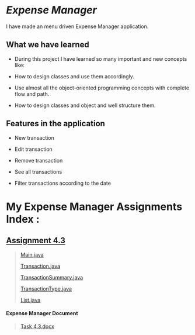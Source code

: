 # _Expense Manager_
I have made an menu driven Expense Manager application.


## What we have learned

* During this project I have learned so many important and new concepts like:

* How to design classes and use them accordingly.

* Use almost all the object-oriented programming concepts with complete flow and path.

* How to design classes and object and well structure them.
  
## Features in the application

* New transaction

* Edit transaction

* Remove transaction

* See all transactions

* Filter transactions according to the date

# My Expense Manager Assignments Index :

## [Assignment 4.3](https://github.com/harshitmody72/ExpenseManager/tree/master/src/com/company/streamLiners)

> [Main.java](https://github.com/harshitmody72/ExpenseManager/blob/master/src/com/company/streamLiners/Main.java)
>
> [Transaction.java](https://github.com/harshitmody72/ExpenseManager/blob/master/src/com/company/streamLiners/Models/Transaction.java)
>
> [TransactionSummary.java](https://github.com/harshitmody72/ExpenseManager/blob/master/src/com/company/streamLiners/Models/TransactionSummary.java)
>
> [TransactionType.java](https://github.com/harshitmody72/ExpenseManager/blob/master/src/com/company/streamLiners/Models/TransactionType.java)
> 
> [List.java](https://github.com/harshitmody72/ExpenseManager/blob/master/src/com/company/streamLiners/Models/List.java)


#### Expense Manager Document

>[Task 4.3.docx](https://github.com/harshitmody72/ExpenseManager/blob/master/src/com/company/streamLiners/Task%204.3.docx)
